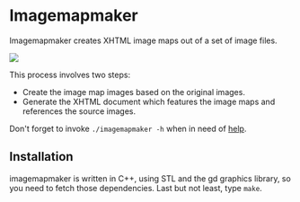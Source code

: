 Imagemapmaker
=============

Imagemapmaker creates XHTML image maps out of a set of image files.

![](imagemapmaker/raw/master/screenshot.png)

This process involves two steps:

- Create the image map images based on the original images.
- Generate the XHTML document which features the image maps
  and references the source images.

Don't forget to invoke `./imagemapmaker -h` when in need of
[help](imagemapmaker/raw/master/Application.cpp#L64).


Installation
------------

imagemapmaker is written in C++, using STL and the gd graphics library,
so you need to fetch those dependencies.  Last but not least, type `make`.
